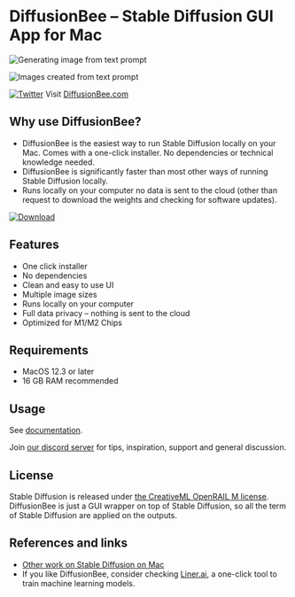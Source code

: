 # DiffusionBee – Stable Diffusion GUI App for Mac

![Generating image from text prompt](https://user-images.githubusercontent.com/262940/194149310-acb6f349-103e-4a35-8b5a-0b014885e102.png "Generating image from text prompt")

![Images created from text prompt](https://user-images.githubusercontent.com/262940/194149333-c1d942bf-44d5-442b-a873-137157bf519d.png "Images created from text prompt")

[![Twitter](https://img.shields.io/twitter/url.svg?label=Follow%20%40divamgupta&style=social&url=https%3A%2F%2Ftwitter.com%2Fdivamgupta)](https://twitter.com/divamgupta) Visit [DiffusionBee.com](https://diffusionbee.com/)

## Why use DiffusionBee?

* DiffusionBee is the easiest way to run Stable Diffusion locally on your Mac. Comes with a one-click installer. No dependencies or technical knowledge needed.
* DiffusionBee is significantly faster than most other ways of running Stable Diffusion locally.
* Runs locally on your computer no data is sent to the cloud (other than request to download the weights and checking for software updates).

[![Download](https://user-images.githubusercontent.com/1890549/189538422-52d50488-c1fa-4924-bec6-186c9e0f307b.png)](https://github.com/divamgupta/diffusionbee-stable-diffusion-ui/releases)

## Features
* One click installer
* No dependencies
* Clean and easy to use UI
* Multiple image sizes
* Runs locally on your computer
* Full data privacy – nothing is sent to the cloud
* Optimized for M1/M2 Chips

## Requirements 
* MacOS 12.3 or later
* 16 GB RAM recommended

## Usage

See [documentation](./DOCUMENTATION.md).

Join [our discord server](https://discord.gg/t6rC5RaJQn) for tips, inspiration, support and general discussion.

## License
Stable Diffusion is released under [the CreativeML OpenRAIL M license](https://github.com/CompVis/stable-diffusion/blob/main/LICENSE).
DiffusionBee is just a GUI wrapper on top of Stable Diffusion, so all the term of Stable Diffusion are applied on the outputs.

## References and links
* [Other work on Stable Diffusion on Mac](https://github.com/bfirsh/stable-diffusion/tree/apple-silicon-mps-support)
* If you like DiffusionBee, consider checking [Liner.ai](https://liner.ai), a one-click tool to train machine learning models.
